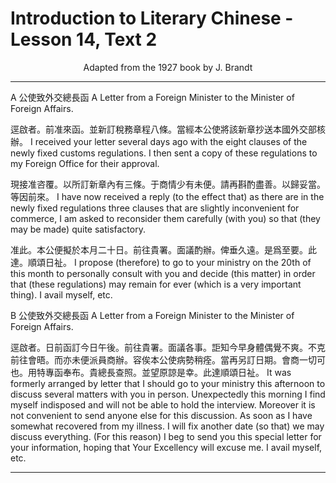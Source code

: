 # Introduction to Literary Chinese - Lesson 14, Text 2

<center>Adapted from the 1927 book by J. Brandt</center>

---

A 公使致外交總長函
A Letter from a Foreign Minister to the Minister of Foreign Affairs.

逕啟者。前准來函。並新訂稅務章程八條。當經本公使將該新章抄送本國外交部核辦。
I received your letter several days ago with the eight clauses of the newly fixed customs regulations. I then sent a copy of these regulations to my Foreign Office for their approval.

現接准咨覆。以所訂新章內有三條。于商情少有未便。請再斟酌盡善。以歸妥當。等因前來。
I have now received a reply (to the effect that) as there are in the newly fixed regulations three clauses that are slightly inconvenient for commerce, I am asked to reconsider them carefully (with you) so that (they may be made) quite satisfactory.

准此。本公便擬於本月二十日。前往貴署。面議酌辦。俾垂久遠。是爲至要。此達。順頌日祉。
I propose (therefore) to go to your ministry on the 20th of this month to personally consult with you and decide (this matter) in order that (these regulations) may remain for ever (which is a very important thing). I avail myself, etc.

B 公使致外交總長函
A Letter from a Foreign Minister to the Minister of Foreign Affairs.

逕啟者。日前函訂今日午後。前往貴署。面議各事。詎知今早身體偶覺不爽。不克前往會晤。而亦未便派員商辦。容俟本公使病勢稍痊。當再另訂日期。會商一切可也。用特專函奉布。貴總長查照。並望原諒是幸。此達順頌日祉。
It was formerly arranged by letter that I should go to your ministry this afternoon to discuss several matters with you in person. Unexpectedly this morning I find myself indisposed and will not be able to hold the interview. Moreover it is not convenient to send anyone else for this discussion. As soon as I have somewhat recovered from my illness. I will fix another date (so that) we may discuss everything. (For this reason) I beg to send you this special letter for your information, hoping that Your Excellency will excuse me. I avail myself, etc.

---
